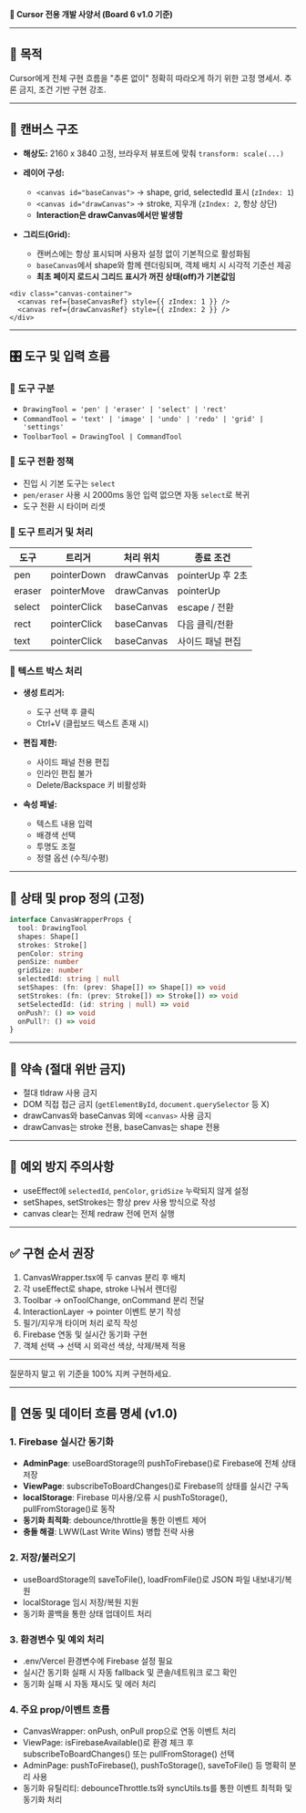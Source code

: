 **📘 Cursor 전용 개발 사양서 (Board 6 v1.0 기준)**

---

## 🎯 목적

Cursor에게 전체 구현 흐름을 "추론 없이" 정확히 따라오게 하기 위한 고정 명세서. 추론 금지, 조건 기반 구현 강조.

---

## 🧱 캔버스 구조

* **해상도:** 2160 x 3840 고정, 브라우저 뷰포트에 맞춰 `transform: scale(...)`
* **레이어 구성:**

  * `<canvas id="baseCanvas">` → shape, grid, selectedId 표시 (`zIndex: 1`)
  * `<canvas id="drawCanvas">` → stroke, 지우개 (`zIndex: 2`, 항상 상단)
  * **Interaction은 drawCanvas에서만 발생함**

* **그리드(Grid):**

  * 캔버스에는 항상 표시되며 사용자 설정 없이 기본적으로 활성화됨
  * `baseCanvas`에서 shape와 함께 렌더링되며, 객체 배치 시 시각적 기준선 제공
  * **최초 페이지 로드시 그리드 표시가 꺼진 상태(off)가 기본값임**

```tsx
<div class="canvas-container">
  <canvas ref={baseCanvasRef} style={{ zIndex: 1 }} />
  <canvas ref={drawCanvasRef} style={{ zIndex: 2 }} />
</div>
```

---

## 🎛 도구 및 입력 흐름

### 🔧 도구 구분

* `DrawingTool = 'pen' | 'eraser' | 'select' | 'rect'`
* `CommandTool = 'text' | 'image' | 'undo' | 'redo' | 'grid' | 'settings'`
* `ToolbarTool = DrawingTool | CommandTool`

### 🧭 도구 전환 정책

* 진입 시 기본 도구는 `select`
* `pen/eraser` 사용 시 2000ms 동안 입력 없으면 자동 `select`로 복귀
* 도구 전환 시 타이머 리셋

### 📌 도구 트리거 및 처리

| 도구     | 트리거          | 처리 위치      | 종료 조건          |
| ------ | ------------ | ---------- | -------------- |
| pen    | pointerDown  | drawCanvas | pointerUp 후 2초 |
| eraser | pointerMove  | drawCanvas | pointerUp      |
| select | pointerClick | baseCanvas | escape / 전환    |
| rect   | pointerClick | baseCanvas | 다음 클릭/전환       |
| text   | pointerClick | baseCanvas | 사이드 패널 편집     |

### 📝 텍스트 박스 처리

* **생성 트리거:**
  * 도구 선택 후 클릭
  * Ctrl+V (클립보드 텍스트 존재 시)

* **편집 제한:**
  * 사이드 패널 전용 편집
  * 인라인 편집 불가
  * Delete/Backspace 키 비활성화

* **속성 패널:**
  * 텍스트 내용 입력
  * 배경색 선택
  * 투명도 조절
  * 정렬 옵션 (수직/수평)

---

## 🧩 상태 및 prop 정의 (고정)

```ts
interface CanvasWrapperProps {
  tool: DrawingTool
  shapes: Shape[]
  strokes: Stroke[]
  penColor: string
  penSize: number
  gridSize: number
  selectedId: string | null
  setShapes: (fn: (prev: Shape[]) => Shape[]) => void
  setStrokes: (fn: (prev: Stroke[]) => Stroke[]) => void
  setSelectedId: (id: string | null) => void
  onPush?: () => void
  onPull?: () => void
}
```

---

## 🔐 약속 (절대 위반 금지)

* 절대 tldraw 사용 금지
* DOM 직접 접근 금지 (`getElementById`, `document.querySelector` 등 X)
* drawCanvas와 baseCanvas 외에 `<canvas>` 사용 금지
* drawCanvas는 stroke 전용, baseCanvas는 shape 전용

---

## 📎 예외 방지 주의사항

* useEffect에 `selectedId`, `penColor`, `gridSize` 누락되지 않게 설정
* setShapes, setStrokes는 항상 prev 사용 방식으로 작성
* canvas clear는 전체 redraw 전에 먼저 실행

---

## ✅ 구현 순서 권장

1. CanvasWrapper.tsx에 두 canvas 분리 후 배치
2. 각 useEffect로 shape, stroke 나눠서 렌더링
3. Toolbar → onToolChange, onCommand 분리 전달
4. InteractionLayer → pointer 이벤트 분기 작성
5. 필기/지우개 타이머 처리 로직 작성
6. Firebase 연동 및 실시간 동기화 구현
7. 객체 선택 → 선택 시 외곽선 색상, 삭제/복제 적용

---

질문하지 말고 위 기준을 100% 지켜 구현하세요.

---

## 🔗 연동 및 데이터 흐름 명세 (v1.0)

### 1. Firebase 실시간 동기화
- **AdminPage**: useBoardStorage의 pushToFirebase()로 Firebase에 전체 상태 저장
- **ViewPage**: subscribeToBoardChanges()로 Firebase의 상태를 실시간 구독
- **localStorage**: Firebase 미사용/오류 시 pushToStorage(), pullFromStorage()로 동작
- **동기화 최적화**: debounce/throttle을 통한 이벤트 제어
- **충돌 해결**: LWW(Last Write Wins) 병합 전략 사용

### 2. 저장/불러오기
- useBoardStorage의 saveToFile(), loadFromFile()로 JSON 파일 내보내기/복원
- localStorage 임시 저장/복원 지원
- 동기화 콜백을 통한 상태 업데이트 처리

### 3. 환경변수 및 예외 처리
- .env/Vercel 환경변수에 Firebase 설정 필요
- 실시간 동기화 실패 시 자동 fallback 및 콘솔/네트워크 로그 확인
- 동기화 실패 시 자동 재시도 및 에러 처리

### 4. 주요 prop/이벤트 흐름
- CanvasWrapper: onPush, onPull prop으로 연동 이벤트 처리
- ViewPage: isFirebaseAvailable()로 환경 체크 후 subscribeToBoardChanges() 또는 pullFromStorage() 선택
- AdminPage: pushToFirebase(), pushToStorage(), saveToFile() 등 명확히 분리 사용
- 동기화 유틸리티: debounceThrottle.ts와 syncUtils.ts를 통한 이벤트 최적화 및 동기화 처리
